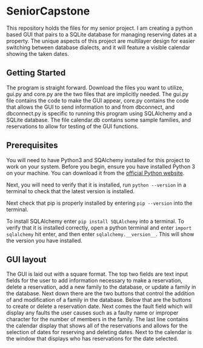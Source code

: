 # SeniorCapstone
This repository holds the files for my senior project. I am creating a python based GUI that pairs to a SQLite
database for managing reserving dates at a property. The unique aspects of this project are multilayer design for 
easier switching between database dialects, and it will feature a visible calendar showing the taken
dates.

## Getting Started

The program is straight forward. Download the files you want to utilize, gui.py and core.py are the two files that are implicitly needed. The gui.py file contains the code to make the GUI appear, core.py contains the code that allows the GUI to send information to and from dbconnect, and dbconnect.py is specific to running this program using SQLAlchemy and a SQLite database. The file calendar.db contains some sample families, and reservations to allow for testing of the
GUI functions.

## Prerequisites
You will need to have Python3 and SQAlchemy installed for this project to work on your system.
Before you begin, ensure you have installed Python 3 on your machine. You can download it from the 
[official Python website](https://www.python.org/downloads/).

Next, you will need to verify that it is installed, run `python --version` in a terminal to check that the latest 
version is installed. 

Next check that pip is properly installed by entering `pip --version` into the terminal.

To install SQLAlchemy enter `pip install SQLAlchemy` into a terminal. To verify that it is installed correctly,
open a python terminal and enter `import sqlalchemy` hit enter, and then enter `sqlalchemy.__version__`. This will show
the version you have installed.

## GUI layout
The GUI is laid out with a square format. The top two fields are text input fields for the user to add information necessary to make a reservation, delete a reservation, add a new family to the database, or update a family in the database. Next down there are the two buttons that control the addition of and modification of a family in the database. Below that are the buttons to create or delete a reservation date. Next comes the fault field which will display any faults the user causes such as a faulty name or improper character for the number of members in the family. The last line contains the calendar display that shows all of the reservations and allows for the selection of dates for reserving and deleting dates. Next to the calendar is the window that displays who has reservations for the date selected.
